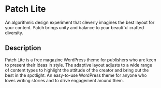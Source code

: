 # Patch Lite
An algorithmic design experiment that cleverly imagines the best layout for your content. Patch brings unity and balance to your beautiful crafted diversity.

## Description

Patch Lite is a free magazine WordPress theme for publishers who are keen to present their ideas in style. The adaptive layout adjusts to a wide range of content types to highlight the attitude of the creator and bring out the best in the spotlight. An easy-to-use WordPress theme for anyone who loves writing stories and to drive engagement around them.

